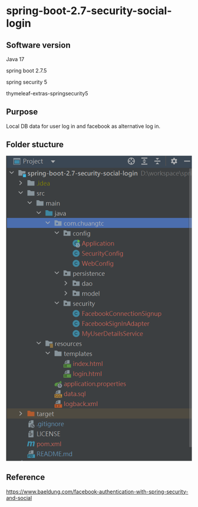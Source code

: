 # spring-boot-2.7-security-social-login

## Software version

Java 17

spring boot 2.7.5 

spring security 5

thymeleaf-extras-springsecurity5

## Purpose

Local DB data for user log in and facebook as alternative log in.

## Folder stucture

![Folder structure](https://github.com/chuangtc/spring-boot-2.7-security-social-login/blob/master/img/folder_structure.png)


## Reference

https://www.baeldung.com/facebook-authentication-with-spring-security-and-social